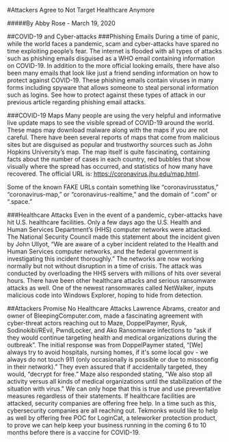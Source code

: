 #Attackers Agree to Not Target Healthcare Anymore

#####By Abby Rose - March 19, 2020

##COVID-19 and Cyber-attacks 
###Phishing Emails
During a time of panic, while the world faces a pandemic, scam and cyber-attacks have spared no time exploiting people’s fear. The internet is flooded with all types of attacks such as phishing emails disguised as a WHO email containing information on COVID-19. In addition to the more official looking emails, there have also been many emails that look like just a friend sending information on how to protect against COVID-19. These phishing emails contain viruses in many forms including spyware that allows someone to steal personal information such as logins. See how to protect against these types of attack in our previous article regarding phishing email attacks. 

###COVID-19 Maps 
Many people are using the very helpful and informative live update maps to see the visible spread of COVID-19 around the world. These maps may download malware along with the maps if you are not careful. There have been several reports of maps that come from malicious sites but are disguised as popular and trustworthy sources such as John Hopkins University’s map. The map itself is quite fascinating, containing facts about the number of cases in each country, red bubbles that show visually where the spread has occurred, and statistics of how many have recovered. The official URL is: https://coronavirus.jhu.edu/map.html. 

Some of the known FAKE URLs contain something like “coronavirusstatus,” “coronavirus-map,” or “coronavirus-realtime,” and the domain of “.com” or “.space.”   

###Healthcare Attacks
Even in the event of a pandemic, cyber-attacks have hit U.S. healthcare facilities. Only a few days ago the U.S. Health and Human Services Department’s (HHS) computer networks were attacked. The National Security Council made this statement about the incident given by John Ullyot, “We are aware of a cyber incident related to the Health and Human Services computer networks, and the federal government is investigating this incident thoroughly.” The networks are now working normally but not without disruption in a time of crisis. The attack was conducted by overloading the HHS servers with millions of hits over several hours. There have been other healthcare attacks and serious ransomware attacks as well. One of the newest ransomwares called NetWalker, inputs malicious code into Windows Explorer, hoping to hide from detection. 

##Attackers Promise No Healthcare Attacks 
Lawrence Abrams, creator and owner of BleepingComputer.com, made a fascinating agreement with cyber-threat actors reaching out to Maze, DoppelPaymer, Ryuk, Sodinokibi/REvil, PwndLocker, and Ako Ransomware infections to “ask if they would continue targeting health and medical organizations during the outbreak”. The initial response was from DoppelPaymer stated, “[We] always try to avoid hospitals, nursing homes, if it's some local gov - we always do not touch 911 (only occasionally is possible or due to missconfig in their network).” They even assured that if accidentally targeted, they would, “decrypt for free.” Maze also responded stating, "We also stop all activity versus all kinds of medical organizations until the stabilization of the situation with virus." We can only hope that this is true and use preventative measures regardless of their statements. If healthcare facilities are attacked, security companies are offering free help. In a time such as this, cybersecurity companies are all reaching out. Tekmonks would like to help as well by offering free POC for LoginCat, a teleworker protection product, to prove we can help keep your business running in the coming 6 to 10 months before there is a vaccine for COVID-19.